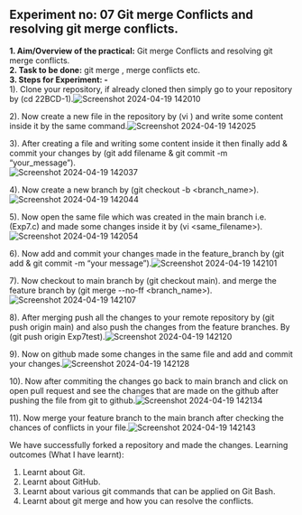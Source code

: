 ## Experiment no: 07 Git merge Conflicts and resolving git merge conflicts.
**1. Aim/Overview of the practical:** Git merge Conflicts and resolving git merge conflicts.  
**2. Task to be done:** git merge , merge conflicts etc.  
**3. Steps for Experiment: -**  
1). Clone your repository, if already cloned then simply go to your repository by
(cd 22BCD-1).![Screenshot 2024-04-19 142010](https://github.com/adarshkrsingh07/Pract_Sem04/assets/123314058/6d6119f8-d310-44c0-aa1e-b5070e77b457)

2). Now create a new file in the repository by (vi <filename>) and write some content inside
it by the same command.![Screenshot 2024-04-19 142025](https://github.com/adarshkrsingh07/Pract_Sem04/assets/123314058/d7157c91-e04a-4c30-bdd9-bc420817cf09)

3). After creating a file and writing some content inside it then finally add & commit your changes by (git add filename & git commit -m “your_message”).  
![Screenshot 2024-04-19 142037](https://github.com/adarshkrsingh07/Pract_Sem04/assets/123314058/71cddcf6-912f-44b0-8053-494587a05f45)

4). Now create a new branch by (git checkout -b <branch_name>).![Screenshot 2024-04-19 142044](https://github.com/adarshkrsingh07/Pract_Sem04/assets/123314058/afe3c7b2-272c-4f7a-8459-00bbf98827c6)

5). Now open the same file which was created in the main branch i.e. (Exp7.c) and made
some changes inside it by (vi <same_filename>).![Screenshot 2024-04-19 142054](https://github.com/adarshkrsingh07/Pract_Sem04/assets/123314058/240443ec-ca6a-4b0e-826c-d6dbd581f51e)

6). Now add and commit your changes made in the feature_branch by (git add <filename>
& git commit -m “your message”).![Screenshot 2024-04-19 142101](https://github.com/adarshkrsingh07/Pract_Sem04/assets/123314058/193aae84-55a3-41cd-87fe-7ba5f2955219)

7). Now checkout to main branch by (git checkout main). and merge the feature branch by
(git merge --no-ff <branch_name>).![Screenshot 2024-04-19 142107](https://github.com/adarshkrsingh07/Pract_Sem04/assets/123314058/67f622c6-64f4-4810-8783-9f037b600a55)

8). After merging push all the changes to your remote repository by (git push origin main)
and also push the changes from the feature branches. By (git push origin Exp7test).![Screenshot 2024-04-19 142120](https://github.com/adarshkrsingh07/Pract_Sem04/assets/123314058/c16f701a-e7a4-4d06-855d-3cf7604a51db)

9). Now on github made some changes in the same file and add and commit your changes.![Screenshot 2024-04-19 142128](https://github.com/adarshkrsingh07/Pract_Sem04/assets/123314058/a2856ec2-51b8-4280-924e-916976aa3705)

10). Now after commiting the changes go back to main branch and click on open pull request
and see the changes that are made on the github after pushing the file from git to github.![Screenshot 2024-04-19 142134](https://github.com/adarshkrsingh07/Pract_Sem04/assets/123314058/f2e7b6b4-bf89-425c-a18a-d288da9556e2)

11). Now merge your feature branch to the main branch after checking the chances of
conflicts in your file.![Screenshot 2024-04-19 142143](https://github.com/adarshkrsingh07/Pract_Sem04/assets/123314058/9aa84a11-98bc-4415-b408-0ca3310b74af)

We have successfully forked a repository and made the changes.
Learning outcomes (What I have learnt):
1. Learnt about Git.
2. Learnt about GitHub.
3. Learnt about various git commands that can be applied on Git Bash.
4. Learnt about git merge and how you can resolve the conflicts.
